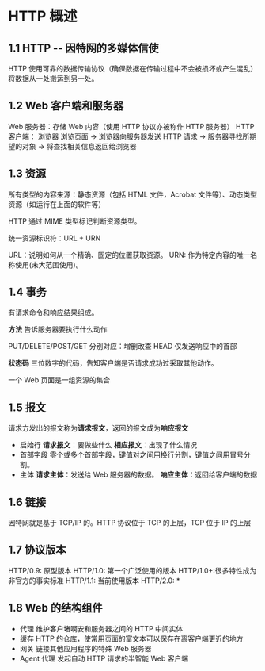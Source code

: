 # HTTP 概述

## 1.1 HTTP -- 因特网的多媒体信使

HTTP 使用可靠的数据传输协议（确保数据在传输过程中不会被损坏或产生混乱）将数据从一处搬运到另一处。

## 1.2 Web 客户端和服务器

Web 服务器：存储 Web 内容（使用 HTTP 协议亦被称作 HTTP 服务器）
HTTP 客户端： 浏览器
浏览页面 -> 浏览器向服务器发送 HTTP 请求 -> 服务器寻找所期望的对象 -> 将查找相关信息返回给浏览器

## 1.3 资源

所有类型的内容来源：静态资源（包括 HTML 文件，Acrobat 文件等）、动态类型资源（如运行在上面的软件等）

HTTP 通过 MIME 类型标记判断资源类型。

统一资源标识符：URL + URN

URL：说明如何从一个精确、固定的位置获取资源。
URN: 作为特定内容的唯一名称使用(未大范围使用)。

## 1.4 事务

有请求命令和响应结果组成。

**方法**
告诉服务器要执行什么动作

PUT/DELETE/POST/GET 分别对应：增删改查
HEAD 仅发送响应中的首部

**状态码**
三位数字的代码，告知客户端是否请求成功过采取其他动作。

一个 Web 页面是一组资源的集合

## 1.5 报文

请求方发出的报文称为**请求报文**，返回的报文成为**响应报文**

- 启始行
  **请求报文**：要做些什么 **相应报文**：出现了什么情况
- 首部字段
  零个或多个首部字段，键值对之间用换行分割，键值之间用冒号分割。
- 主体
  **请求主体**：发送给 Web 服务器的数据。 **响应主体**：返回给客户端的数据

## 1.6 链接

因特网就是基于 TCP/IP 的。HTTP 协议位于 TCP 的上层，TCP 位于 IP 的上层

## 1.7 协议版本

HTTP/0.9: 原型版本
HTTP/1.0: 第一个广泛使用的版本
HTTP/1.0+:很多特性成为非官方的事实标准
HTTP/1.1: 当前使用版本
HTTP/2.0: \*

## 1.8 Web 的结构组件

- 代理 维护客户堵啊安和服务器之间的 HTTP 中间实体
- 缓存 HTTP 的仓库，使常用页面的富文本可以保存在离客户端更近的地方
- 网关 链接其他应用程序的特殊 Web 服务器
- Agent 代理 发起自动 HTTP 请求的半智能 Web 客户端
